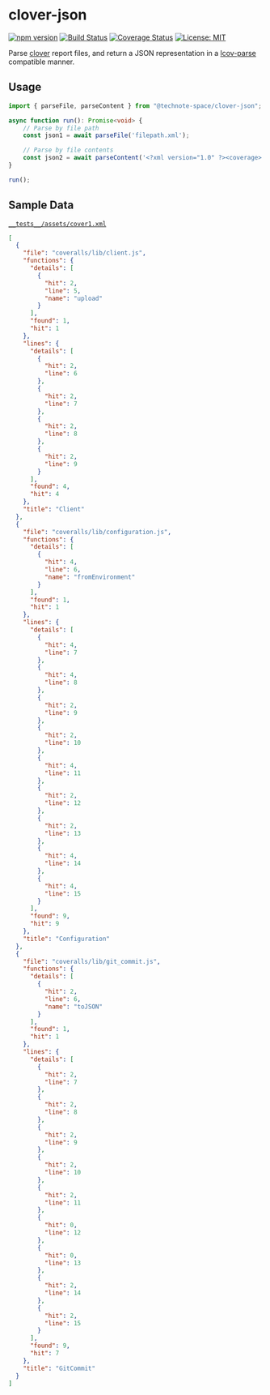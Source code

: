 # clover-json

[![npm version](https://badge.fury.io/js/%40technote-space%2Fclover-json.svg)](https://badge.fury.io/js/%40technote-space%2Fclover-json)
[![Build Status](https://github.com/technote-space/clover-json/workflows/Build/badge.svg)](https://github.com/technote-space/clover-json/actions)
[![Coverage Status](https://coveralls.io/repos/github/technote-space/clover-json/badge.svg?branch=master)](https://coveralls.io/github/technote-space/clover-json?branch=master)
[![License: MIT](https://img.shields.io/badge/License-MIT-blue.svg)](https://github.com/technote-space/clover-json/blob/master/LICENSE)

Parse [clover](https://www.atlassian.com/software/clover) report files, and return a JSON representation in a [lcov-parse](https://github.com/davglass/lcov-parse) compatible manner.

## Usage

```typescript
import { parseFile, parseContent } from "@technote-space/clover-json";

async function run(): Promise<void> {
    // Parse by file path
    const json1 = await parseFile('filepath.xml');

    // Parse by file contents
    const json2 = await parseContent('<?xml version="1.0" ?><coverage>...</coverage>');
}

run();
```

## Sample Data
[`__tests__/assets/cover1.xml`](__tests__/assets/cover1.xml)
```json
[
  {
    "file": "coveralls/lib/client.js",
    "functions": {
      "details": [
        {
          "hit": 2,
          "line": 5,
          "name": "upload"
        }
      ],
      "found": 1,
      "hit": 1
    },
    "lines": {
      "details": [
        {
          "hit": 2,
          "line": 6
        },
        {
          "hit": 2,
          "line": 7
        },
        {
          "hit": 2,
          "line": 8
        },
        {
          "hit": 2,
          "line": 9
        }
      ],
      "found": 4,
      "hit": 4
    },
    "title": "Client"
  },
  {
    "file": "coveralls/lib/configuration.js",
    "functions": {
      "details": [
        {
          "hit": 4,
          "line": 6,
          "name": "fromEnvironment"
        }
      ],
      "found": 1,
      "hit": 1
    },
    "lines": {
      "details": [
        {
          "hit": 4,
          "line": 7
        },
        {
          "hit": 4,
          "line": 8
        },
        {
          "hit": 2,
          "line": 9
        },
        {
          "hit": 2,
          "line": 10
        },
        {
          "hit": 4,
          "line": 11
        },
        {
          "hit": 2,
          "line": 12
        },
        {
          "hit": 2,
          "line": 13
        },
        {
          "hit": 4,
          "line": 14
        },
        {
          "hit": 4,
          "line": 15
        }
      ],
      "found": 9,
      "hit": 9
    },
    "title": "Configuration"
  },
  {
    "file": "coveralls/lib/git_commit.js",
    "functions": {
      "details": [
        {
          "hit": 2,
          "line": 6,
          "name": "toJSON"
        }
      ],
      "found": 1,
      "hit": 1
    },
    "lines": {
      "details": [
        {
          "hit": 2,
          "line": 7
        },
        {
          "hit": 2,
          "line": 8
        },
        {
          "hit": 2,
          "line": 9
        },
        {
          "hit": 2,
          "line": 10
        },
        {
          "hit": 2,
          "line": 11
        },
        {
          "hit": 0,
          "line": 12
        },
        {
          "hit": 0,
          "line": 13
        },
        {
          "hit": 2,
          "line": 14
        },
        {
          "hit": 2,
          "line": 15
        }
      ],
      "found": 9,
      "hit": 7
    },
    "title": "GitCommit"
  }
]
```
